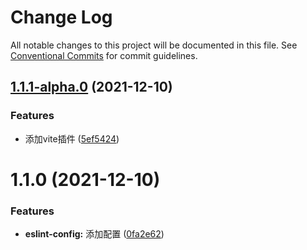 # Change Log

All notable changes to this project will be documented in this file.
See [Conventional Commits](https://conventionalcommits.org) for commit guidelines.

## [1.1.1-alpha.0](http://192.168.3.199:10086/frontend/har-cli/compare/@har/eslint-config@1.1.0...@har/eslint-config@1.1.1-alpha.0) (2021-12-10)


### Features

* 添加vite插件 ([5ef5424](http://192.168.3.199:10086/frontend/har-cli/commits/5ef5424ad62a0817fa42c626fb92b360e31feb0b))





# 1.1.0 (2021-12-10)


### Features

* **eslint-config:** 添加配置 ([0fa2e62](http://192.168.3.199:10086/frontend/har-cli/commits/0fa2e62dfd6670018266c3de3e513b50c472ad63))
